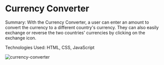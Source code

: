 # Currency Converter

Summary: With the Currency Converter, a user can enter an amount to convert the currency to a different country's currency. They can also easily exchange or reverse the two countries' currencies by clicking on the exchange icon.

Technologies Used: HTML, CSS, JavaScript


![currency-converter](https://user-images.githubusercontent.com/97071278/210927568-a7a30482-a9e6-4c54-ab8e-3c5352178889.png)

